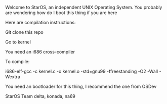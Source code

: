 Welcome to StarOS, an independent UNIX Operating System.
You probably are wondering how do I boot this thing if you are here

Here are compilation instructions:

Git clone this repo

Go to kernel

You need an i686 cross-compiler

To compile:

i686-elf-gcc -c kernel.c -o kernel.o -std=gnu99 -ffreestanding -O2 -Wall -Wextra

You need an bootloader for this thing, I recommend the one from OSDev


StarOS Team
delta, konada, na69
